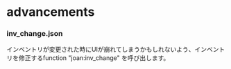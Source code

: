# advancements
### inv_change.json
インベントリが変更された時にUIが崩れてしまうかもしれないよう、インベントリを修正するfunction "joan:inv_change" を呼び出します。

